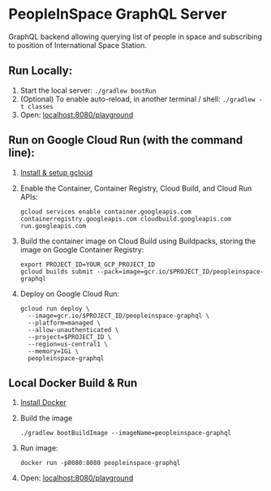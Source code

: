 # PeopleInSpace GraphQL Server

GraphQL backend allowing querying list of people in space and subscribing to position of International Space Station.

## Run Locally:
1. Start the local server: `./gradlew bootRun`
1. (Optional) To enable auto-reload, in another terminal / shell: `./gradlew -t classes`
1. Open: [localhost:8080/playground](http://localhost:8080/playground)

## Run on Google Cloud Run (with the command line):

1. [Install & setup gcloud](https://cloud.google.com/sdk/install)

1. Enable the Container, Container Registry, Cloud Build, and Cloud Run APIs:
    ```
    gcloud services enable container.googleapis.com containerregistry.googleapis.com cloudbuild.googleapis.com run.googleapis.com
    ```

1. Build the container image on Cloud Build using Buildpacks, storing the image on Google Container Registry:
    ```
    export PROJECT_ID=YOUR_GCP_PROJECT_ID
    gcloud builds submit --pack=image=gcr.io/$PROJECT_ID/peopleinspace-graphql
    ```

1. Deploy on Google Cloud Run:
    ```
    gcloud run deploy \
      --image=gcr.io/$PROJECT_ID/peopleinspace-graphql \
      --platform=managed \
      --allow-unauthenticated \
      --project=$PROJECT_ID \
      --region=us-central1 \
      --memory=1Gi \
      peopleinspace-graphql
    ```

## Local Docker Build & Run

1. [Install Docker](https://docs.docker.com/get-docker/)

1. Build the image
    ```
    ./gradlew bootBuildImage --imageName=peopleinspace-graphql
    ```

1. Run image:
    ```
    docker run -p8080:8080 peopleinspace-graphql
    ```

1. Open: [localhost:8080/playground](http://localhost:8080/playground)
